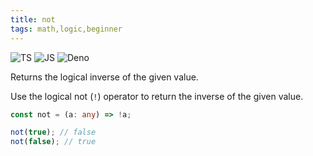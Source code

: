 ```yaml
---
title: not
tags: math,logic,beginner
---
```


![TS](https://img.shields.io/badge/supports-typescript-blue.svg?style=flat-square)
![JS](https://img.shields.io/badge/supports-javascript-yellow.svg?style=flat-square)
![Deno](https://img.shields.io/badge/supports-deno-green.svg?style=flat-square)

Returns the logical inverse of the given value.

Use the logical not (`!`) operator to return the inverse of the given value.

```ts
const not = (a: any) => !a;
```

```ts
not(true); // false
not(false); // true
```

